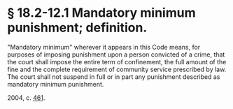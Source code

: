# § 18.2-12.1 Mandatory minimum punishment; definition.

<p>"Mandatory minimum" wherever it appears in this Code means, for purposes of imposing punishment upon a person convicted of a crime, that the court shall impose the entire term of confinement, the full amount of the fine and the complete requirement of community service prescribed by law. The court shall not suspend in full or in part any punishment described as mandatory minimum punishment.</p><p>2004, c. <a href='http://lis.virginia.gov/cgi-bin/legp604.exe?041+ful+CHAP0461'>461</a>.</p>